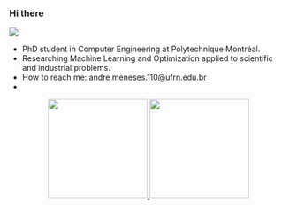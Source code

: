 ### Hi there 
![](https://komarev.com/ghpvc/?username=andre-meneses&style=for-the-badge)
- PhD student in Computer Engineering at Polytechnique Montréal.
- Researching Machine Learning and Optimization applied to scientific and industrial problems.
- How to reach me: andre.meneses.110@ufrn.edu.br
- 
<div align="center">
  <a href="https://github.com/andre-meneses">
  <img height="180em" src="https://github-readme-stats-sigma-five.vercel.app/api?username=andre-meneses&show_icons=true&theme=github_dark&include_all_commits=true&count_private=true"/>
  <img height="180em" src="https://github-readme-stats-sigma-five.vercel.app/api/top-langs/?username=andre-meneses&layout=compact&langs_count=7&theme=github_dark"/></a>
</div>

<!--
**andre-meneses/andre-meneses** is a ✨ _special_ ✨ repository because its `README.md` (this file) appears on your GitHub profile.

Here are some ideas to get you started:

- 🔭 I’m currently working on ...
- 🌱 I’m currently learning ...
- 👯 I’m looking to collaborate on ...
- 🤔 I’m looking for help with ...
- 💬 Ask me about ...
- 📫 How to reach me: ...
- 😄 Pronouns: ...
- ⚡ Fun fact: ...
-->
